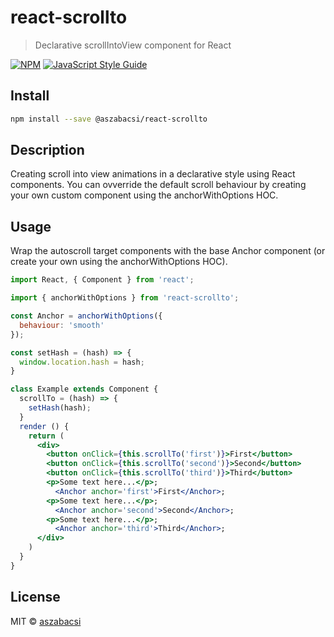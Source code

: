 # react-scrollto

> Declarative scrollIntoView component for React


[![NPM](https://img.shields.io/npm/v/@aszabacsi/react-scrollto.svg)](https://www.npmjs.com/package/@aszabacsi/react-scrollto) [![JavaScript Style Guide](https://img.shields.io/badge/code_style-standard-brightgreen.svg)](https://standardjs.com)

## Install

```bash
npm install --save @aszabacsi/react-scrollto
```

## Description

Creating scroll into view animations in a declarative style using React components. You can ovverride the default scroll behaviour by creating your own custom component using the anchorWithOptions HOC.

## Usage

Wrap the autoscroll target components with the base Anchor component (or create your own using the anchorWithOptions HOC).

```jsx
import React, { Component } from 'react';

import { anchorWithOptions } from 'react-scrollto';

const Anchor = anchorWithOptions({
  behaviour: 'smooth'
});

const setHash = (hash) => {
  window.location.hash = hash;
}

class Example extends Component {
  scrollTo = (hash) => {
    setHash(hash);
  }
  render () {
    return (
      <div>
        <button onClick={this.scrollTo('first')}>First</button>
        <button onClick={this.scrollTo('second')}>Second</button>
        <button onClick={this.scrollTo('third')}>Third</button>
        <p>Some text here...</p>;
          <Anchor anchor='first'>First</Anchor>;
        <p>Some text here...</p>;
          <Anchor anchor='second'>Second</Anchor>;
        <p>Some text here...</p>;
          <Anchor anchor='third'>Third</Anchor>;
      </div>
    )
  }
}
```

## License

MIT © [aszabacsi](https://github.com/aszabacsi)
